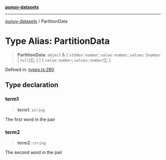 [**punuy-datasets**](../README.md)

***

[punuy-datasets](../README.md) / PartitionData

# Type Alias: PartitionData

> **PartitionData**: `object` & \{ `stddev`: `number`; `value`: `number`; `values`: (`number` \| `null`)[]; \} \| \{ `value`: `number`; `values`: `number`[]; \}

Defined in: [types.ts:280](https://github.com/andrefs/punuy-datasets/blob/b19dab03780633997e9339b513babde2c4a6a7d8/src/lib/types.ts#L280)

## Type declaration

### term1

> **term1**: `string`

The first word in the pair

### term2

> **term2**: `string`

The second word in the pair

